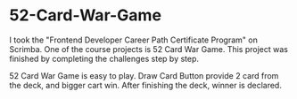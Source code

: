 # 52-Card-War-Game

I took the "Frontend Developer Career Path Certificate Program" on Scrimba. One of the course projects is 52 Card War Game. 
This project was finished by completing the challenges step by step.

52 Card War Game is easy to play. Draw Card Button provide 2 card from the deck, and bigger cart win. After finishing the deck, winner is declared. 
